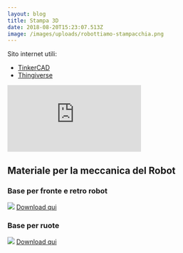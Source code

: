 ```yaml
---
layout: blog
title: Stampa 3D
date: 2018-08-20T15:23:07.513Z
image: /images/uploads/robottiamo-stampacchia.png
---
```

Sito internet utili:

- [TinkerCAD](https://www.tinkercad.com/)
- [Thingiverse](https://www.thingiverse.com/)

<div class="resp-container">
<iframe class="resp-iframe" src="https://docs.google.com/presentation/d/e/2PACX-1vSn_Bu_Ss0NomzO1hIIEiJsv5pWtZziCxkRVymWwRxsMuO79rC-jrmY4LuSq5DUMWH3xTvceCww2d1Z/embed?start=false&loop=false&delayms=3000" frameborder="0" allowfullscreen="true" mozallowfullscreen="true" webkitallowfullscreen="true"></iframe>
</div>

## Materiale per la meccanica del Robot

### Base per fronte e retro robot

![](/files/fronteretro.png)
[Download qui](/files/fronteretro.stl)

### Base per ruote

![](/files/ruote.png)
[Download qui](/files/ruote.stl)
